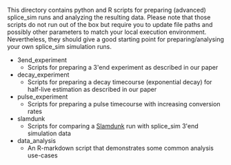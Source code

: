 This directory contains python and R scripts for preparing (advanced) splice_sim runs and 
analyzing the resulting data. Please note that those scripts do not run out of the box but require
you to update file paths and possibly other parameters to match your local execution environment.
Nevertheless, they should give a good starting point for preparing/analysing your own splice_sim simulation 
runs. 

- 3end_experiment
  - Scripts for preparing a 3'end experiment as described in our paper
- decay_experiment
  - Scripts for preparing a decay timecourse (exponential decay) for half-live estimation as described in our paper
- pulse_experiment
  - Scripts for preparing a pulse timecourse with increasing conversion rates
- slamdunk
  - Scripts for comparing a [Slamdunk](https://github.com/t-neumann/slamdunk) run with splice_sim 3'end simulation data 
- data_analysis
  - An R-markdown script that demonstrates some common analysis use-cases